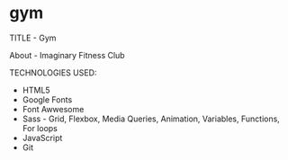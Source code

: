 # gym

TITLE - Gym

About - Imaginary Fitness Club

TECHNOLOGIES USED:
- HTML5 
- Google Fonts
- Font Awwesome
- Sass - Grid, Flexbox, Media Queries, Animation, Variables, Functions, For loops
- JavaScript
- Git

